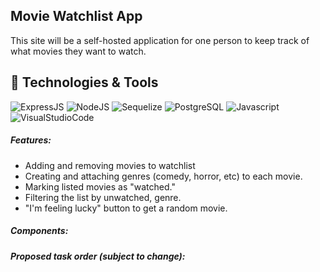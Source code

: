 ## Movie Watchlist App

This site will be a self-hosted application for one person to keep track of what movies they want to watch.

## :wrench: Technologies & Tools

![ExpressJS](https://img.shields.io/badge/Framework-Express.js-E51937?style=flat&logo=Express.js)
![NodeJS](https://img.shields.io/badge/Runtime-Node.js-E51937?style=flat&logo=Node.js)
![Sequelize](https://img.shields.io/badge/Module-Sequelize-E51937?style=flat&logo=Sequelize)
![PostgreSQL](https://img.shields.io/badge/DBMS-PostgreSQL-E51937?style=flat&logo=PostgreSQL)
![Javascript](https://img.shields.io/badge/Code-Javascript-E51937?style=flat&logo=Javascript)
![VisualStudioCode](https://img.shields.io/badge/Tool-VS%20Code-E51937?style=flat&logo=VisualStudioCode)

##### Features:
- Adding and removing movies to watchlist
- Creating and attaching genres (comedy, horror, etc) to each movie.
- Marking listed movies as "watched."
- Filtering the list by unwatched, genre.
- "I'm feeling lucky" button to get a random movie.
##### Components:
##### Proposed task order (subject to change):